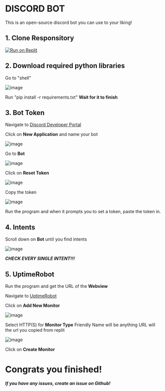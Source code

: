 # DISCORD BOT

This is an open-source discord bot you can use to your liking!

## 1. Clone Responsitory
[![Run on Replit](https://replit.com/badge/github/R0-R0/discord_bot)](https://replit.com/github/R0-R0/discord_bot)

## 2. Download required python libraries

Go to "shell"

![image](https://github.com/R0-R0/discord_bot/assets/124638878/cafa52dc-6561-451d-8918-4a0b54f9e10f)

Run "pip install -r requirements.txt"
**Wait for it to finish**


## 3. Bot Token

Navigate to [Discord Developer Portal](https://discord.com/developers/)


Click on **New Application** and name your bot

![image](https://github.com/R0-R0/discord_bot/assets/124638878/30a9f06e-5c01-40be-8cb4-92a2f0fde9b5)

Go to **Bot**

![image](https://github.com/R0-R0/discord_bot/assets/124638878/c9803c29-aea7-415e-8e6a-005bb55d272f)

Click on **Reset Token**

![image](https://github.com/R0-R0/discord_bot/assets/124638878/d7ad4c34-3272-4356-9eae-2520569bef78)

Copy the token

![image](https://github.com/R0-R0/discord_bot/assets/124638878/e42dc163-fd9d-47a3-8f9a-dec9bfcd216d)

Run the program and when it prompts you to set a token, paste the token in.


## 4. Intents

Scroll down on **Bot** until you find intents

![image](https://github.com/R0-R0/discord_bot/assets/124638878/681e2943-3414-4b10-b606-e3136c1e2c8a)

***CHECK EVERY SINGLE INTENT!!!***



## 5. UptimeRobot

Run the program and get the URL of the **Webview**

Navigate to [UptimeRobot](https://uptimerobot.com/)


Click on **Add New Monitor**

![image](https://github.com/R0-R0/discord_bot/assets/124638878/1b1d44d6-444a-48f3-b7de-39abf9f73e56)


Select HTTP(S) for **Monitor Type**
Friendly Name will be anything
URL will the url you copied from replit

![image](https://github.com/R0-R0/discord_bot/assets/124638878/79637cf2-657c-4795-9dde-4d6f04210f90)

Click on **Create Monitor**


# Congrats you finished!

***If you have any issues, create an issue on Github!***





